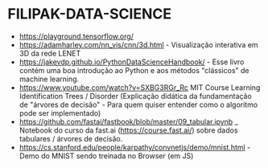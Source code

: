 # FILIPAK-DATA-SCIENCE
* https://playground.tensorflow.org/
* https://adamharley.com/nn_vis/cnn/3d.html - Visualização interativa em 3D da rede LENET
* https://jakevdp.github.io/PythonDataScienceHandbook/ - Esse livro contém uma boa introdução ao Python e aos métodos "clássicos" de machine learning.
* https://www.youtube.com/watch?v=SXBG3RGr_Rc MIT Course Learning Identification Trees / Disorder (Explicação didática da fundamentação de "árvores de decisão" - Para quem quiser entender como o algoritmo pode ser implementado)
* https://github.com/fastai/fastbook/blob/master/09_tabular.ipynb _ Notebook do curso da fast.ai (https://course.fast.ai/) sobre dados tabulares / árvores de decisão.
* https://cs.stanford.edu/people/karpathy/convnetjs/demo/mnist.html - Demo do MNIST sendo treinada no Browser (em JS)
